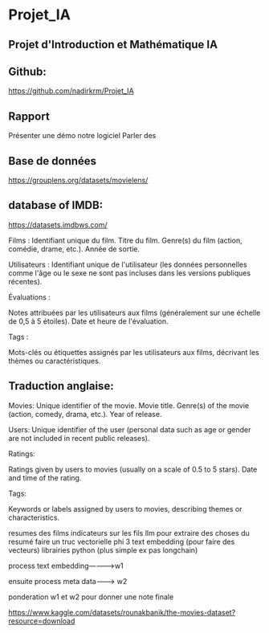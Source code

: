 # Projet_IA

## Projet d'Introduction et Mathématique IA

## Github:
https://github.com/nadirkrm/Projet_IA

## Rapport
Présenter une démo notre logiciel 
Parler des 	

## Base de données 
https://grouplens.org/datasets/movielens/

## database of IMDB:
https://datasets.imdbws.com/


Films :
Identifiant unique du film.
Titre du film.
Genre(s) du film (action, comédie, drame, etc.).
Année de sortie.

Utilisateurs :
Identifiant unique de l'utilisateur (les données personnelles comme l'âge ou le sexe ne sont pas incluses dans les versions publiques récentes).

Évaluations :

Notes attribuées par les utilisateurs aux films (généralement sur une échelle de 0,5 à 5 étoiles).
Date et heure de l'évaluation.

Tags :

Mots-clés ou étiquettes assignés par les utilisateurs aux films, décrivant les thèmes ou caractéristiques.

## Traduction anglaise: 

Movies:
Unique identifier of the movie.
Movie title.
Genre(s) of the movie (action, comedy, drama, etc.).
Year of release.

Users:
Unique identifier of the user (personal data such as age or gender are not included in recent public releases).

Ratings:

Ratings given by users to movies (usually on a scale of 0.5 to 5 stars).
Date and time of the rating.

Tags:

Keywords or labels assigned by users to movies, describing themes or characteristics.


resumes des films 
indicateurs sur les fils 
llm pour extraire des choses du resumé 
faire un truc vectorielle
phi 3 
text embedding (pour faire des vecteurs)
librairies python (plus simple ex pas longchain)


process text embedding—--->w1


ensuite process meta data—--> w2

ponderation w1 et w2 pour donner une note finale 


https://www.kaggle.com/datasets/rounakbanik/the-movies-dataset?resource=download

